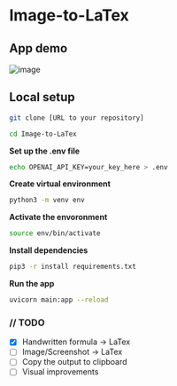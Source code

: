 # Image-to-LaTex

## App demo

![image](https://github.com/dsabljic/Image-to-LaTex/assets/83828394/98e8b449-1a59-45b3-aea6-d03123e28c19)

## Local setup

```sh
git clone [URL to your repository]
```

```sh
cd Image-to-LaTex
```

**Set up the .env file**

```sh
echo OPENAI_API_KEY=your_key_here > .env
```

**Create virtual environment**
```sh
python3 -m venv env
```

**Activate the envoronment**

```sh
source env/bin/activate
```

**Install dependencies**
```sh
pip3 -r install requirements.txt
```

**Run the app**

```sh
uvicorn main:app --reload
```

### // TODO
- [x] Handwritten formula -> LaTex
- [ ] Image/Screenshot -> LaTex
- [ ] Copy the output to clipboard
- [ ] Visual improvements
